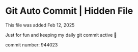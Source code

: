 # Git Auto Commit | Hidden File

This file was added Feb 12, 2025

Just for fun and keeping my daily git commit active 🤪

commit number: 944023
